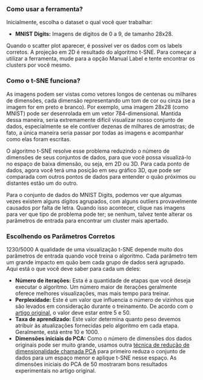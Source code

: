 ### Como usar a ferramenta?

Inicialmente, escolha o dataset o qual você quer trabalhar:

- **MNIST Digits:** Imagens de digitos de 0 a 9, de tamanho 28x28.

Quando o scatter plot aparecer, é possível ver os dados com os labels corretos. A projeção em 2D é resultado do algoritmo t-SNE. Para começar a utilizar a ferramenta, mude para a opção Manual Label e tente encontrar os clusters por você mesmo.


### Como o t-SNE funciona?

As imagens podem ser vistas como vetores longos de centenas ou milhares de dimensões, cada dimensão representando um tom de cor ou cinza (se a imagem for em preto e branco). Por exemplo, uma imagem 28x28 (como MNIST) pode ser desenrolada em um vetor 784-dimensional. Mantida dessa maneira, seria extremamente difícil visualizar nosso conjunto de dados, especialmente se ele contiver dezenas de milhares de amostras; de fato, a única maneira seria passar por todas as imagens e acompanhar como elas foram escritas.

O algoritmo t-SNE resolve esse problema reduzindo o número de dimensões de seus conjuntos de dados, para que você possa visualizá-lo no espaço de baixa dimensão, ou seja, em 2D ou 3D. Para cada ponto de dados, agora você terá uma posição em seu gráfico 3D, que pode ser comparada com outros pontos de dados para entender o quão próximos ou distantes estão um do outro.

Para o conjunto de dados do MNIST Digits, podemos ver que algumas vezes existem alguns dígitos agrupados, com alguns outliers provavelmente causados ​​por falta de letra. Quando isso acontecer, clique nas imagens para ver que tipo de problema pode ter; se nenhum, talvez tente alterar os parâmetros de entrada para encontrar um cluster mais apertado.

### Escolhendo os Parâmetros Corretos

1230/5000
A qualidade de uma visualização t-SNE depende muito dos parâmetros de entrada quando você treina o algoritmo. Cada parâmetro tem um grande impacto em quão bem cada grupo de dados será agrupado. Aqui está o que você deve saber para cada um deles:

- **Número de iterações:** Esta é a quantidade de etapas que você deseja executar o algoritmo. Um número maior de iterações geralmente oferece melhores visualizações, mas mais tempo para treinar.
- **Perplexidade:** Este é um valor que influencia o número de vizinhos que são levados em consideração durante o treinamento. De acordo com o [artigo original](https://lvdmaaten.github.io/publications/papers/JMLR_2008.pdf), o valor deve estar entre 5 e 50.
- **Taxa de aprendizado:** Este valor determina quanto peso devemos atribuir às atualizações fornecidas pelo algoritmo em cada etapa. Geralmente, está entre 10 e 1000.
- **Dimensões iniciais do PCA:** Como o número de dimensões dos dados originais pode ser muito grande, usamos outra [técnica de redução de dimensionalidade chamada PCA](https://en.wikipedia.org/wiki/Principal_component_analysis) para primeiro reduza o conjunto de dados para um espaço menor e aplique t-SNE nesse espaço. As dimensões iniciais do PCA de 50 mostraram bons resultados experimentais no artigo original.